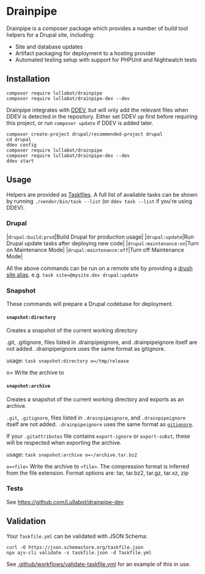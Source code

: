 # Drainpipe

Drainpipe is a composer package which provides a number of build tool helpers
for a Drupal site, including:

- Site and database updates
- Artifact packaging for deployment to a hosting provider
- Automated testing setup with support for PHPUnit and Nightwatch tests

## Installation

```
composer require lullabot/drainpipe
composer require lullabot/drainpipe-dev --dev
```

Drainpipe integrates with [DDEV](https://ddev.readthedocs.io/en/stable/), but
will only add the relevant files when DDEV is detected in the repository. Either
set DDEV up first before requiring this project, or run `composer update` if
DDEV is added later.

```
composer create-project drupal/recommended-project drupal
cd drupal
ddev config
composer require lullabot/drainpipe
composer require lullabot/drainpipe-dev --dev
ddev start
```

## Usage

Helpers are provided as [Taskfiles](https://taskfile.dev/#/). A full list of
available tasks can be shown by running `./vendor/bin/task --list` (or
`ddev task --list` if you're using DDEV).

### Drupal

|`drupal:build:prod`|Build Drupal for production usage|
|`drupal:update`|Run Drupal update tasks after deploying new code|
|`drupal:maintenance:on`|Turn on Maintenance Mode|
|`drupal:maintenance:off`|Turn off Maintenance Mode|

All the above commands can be run on a remote site by providing a [drush site
alias](https://www.drush.org/latest/site-aliases/).
e.g. `task site=@mysite.dev drupal:update`

### Snapshot

These commands will prepare a Drupal codebase for deployment.

#### `snapshot:directory`

Creates a snapshot of the current working directory

.git, .gitignore, files listed in .drainpipeignore, and .drainpipeignore
itself are not added. .drainpipeignore uses the same format as gitignore.

usage: `task snapshot:directory o=/tmp/release`

o=<file>   Write the archive to <file>

#### `snapshot:archive`

Creates a snapshot of the current working directory and exports as an archive.

`.git`, `.gitignore`, files listed in `.drainpipeignore`, and `.drainpipeignore`
itself are not added. `.drainpipeignore` uses the same format as
[`gitignore`](https://git-scm.com/docs/gitignore).

If your `.gitattributes` file contains `export-ignore` or `export-subst`, these
will be respected when exporting the archive.

usage: `task snapshot:archive o=~/archive.tar.bz2`

`o=<file>`
Write the archive to `<file>`. The compression format is inferred from the file
extension. Format options are: tar, tar.bz2, tar.gz, tar.xz, zip

### Tests

See https://github.com/Lullabot/drainpipe-dev

## Validation

Your `Taskfile.yml` can be validated with JSON Schema:
```
curl -O https://json.schemastore.org/taskfile.json
npx ajv-cli validate -s taskfile.json -d Taskfile.yml
```

See [.github/workflows/validate-taskfile.yml](`.github/workflows/validate-taskfile.yml`)
for an example of this in use.
